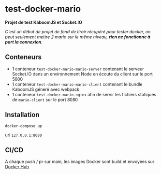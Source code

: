 # test-docker-mario

**Projet de test KaboomJS et Socket.IO**

*C'est un début de projet de fond de tiroir récupéré pour tester docker, on peut seulement mettre 2 mario sur le même niveau, **rien ne fonctionne à part la connexion**.*

## Conteneurs

* 1 conteneur `test-docker-mario-mario-server` contenant le serveur Socket.IO dans un environnement Node en écoute du client sur le port 5600
* 1 conteneur `test-docker-mario-mario-client` contenant le bundle KaboomJS géneré avec webpack
* 1 conteneur `test-docker-mario-nginx` afin de servir les fichiers statiques de `mario-client` sur le port 8080

## Installation

`docker-compose up`

url `127.0.0.1:8080`

## CI/CD
A chaque push / pr sur main, les images Docker sont build et envoyées sur [Docker Hub](https://hub.docker.com/r/williamiia/).

